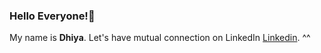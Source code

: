 ### Hello Everyone!👋
My name is **Dhiya**.
Let's have mutual connection on LinkedIn [Linkedin](https://www.linkedin.com/in/dhiyaannisafebriza/). ^^

<!--
**Annisadhiya/Annisadhiya** is a ✨ _special_ ✨ repository because its `README.md` (this file) appears on your GitHub profile.
Here are some ideas to get you started:
- 🔭 I’m currently working on ...
- 🌱 I’m currently learning ...
- 👯 I’m looking to collaborate on ...
- 🤔 I’m looking for help with ...
- 💬 Ask me about ...
- 📫 How to reach me: ...
- 😄 Pronouns: ...
- ⚡ Fun fact: ...
-->
